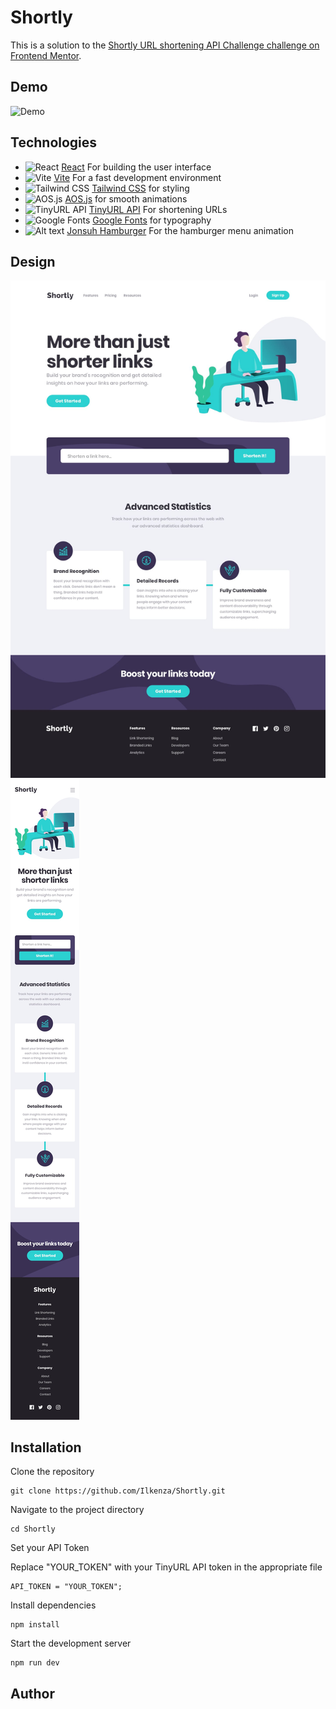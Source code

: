 # **Shortly**

This is a solution to the [Shortly URL shortening API Challenge challenge on Frontend Mentor](https://www.frontendmentor.io/challenges/url-shortening-api-landing-page-2ce3ob-G).

## Demo

![Demo]()

## Technologies

- ![React](https://cdn.simpleicons.org/react/61DAFB?size=20 "react") [React](https://react.dev/) For building the user interface
- ![Vite](https://cdn.simpleicons.org/vite/646CFF?size=20) [Vite](https://vitejs.dev/) For a fast development environment
- ![Tailwind CSS](https://cdn.simpleicons.org/tailwindcss/06B6D4?size=20) [Tailwind CSS](https://tailwindcss.com/) for styling
- ![AOS.js](https://cdn.simpleicons.org/javascript/FFD700?size=20) [AOS.js](https://michalsnik.github.io/aos/) for smooth animations
- ![TinyURL API](https://cdn.simpleicons.org/imgur/0077B5?size=20) [TinyURL API](https://tinyurl.com/) For shortening URLs
- ![Google Fonts](https://cdn.simpleicons.org/google/4285F4?size=20) [Google Fonts](https://fonts.google.com/) for typography
- <img src="https://jonsuh.com/hamburgers/favicon.ico" style="height:20px;" alt="Alt text" title="Optional title"> [Jonsuh Hamburger](https://jonsuh.com/hamburgers/) For the hamburger menu animation

## Design

<img src="./public/design/desktop-design.jpg">
<img src="./public/design/mobile-design.jpg">

## Installation

Clone the repository

```shell
git clone https://github.com/Ilkenza/Shortly.git
```

Navigate to the project directory

```shell
cd Shortly
```

Set your API Token

Replace "YOUR_TOKEN" with your TinyURL API token in the appropriate file

```shell
API_TOKEN = "YOUR_TOKEN";
```

Install dependencies

```shell
npm install
```

Start the development server

```shell
npm run dev
```

## Author
